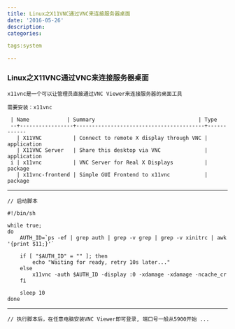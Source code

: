 ```yaml
---
title: Linux之X11VNC通过VNC来连接服务器桌面
date: '2016-05-26'
description:
categories:

tags:system

---
```


>

### Linux之X11VNC通过VNC来连接服务器桌面

>

	x11vnc是一个可以让管理员直接通过VNC Viewer来连接服务器的桌面工具

	需要安装：x11vnc

	 | Name            | Summary                                 | Type
	 --+-----------------+-----------------------------------------+------------
	   | X11VNC          | Connect to remote X display through VNC | application
	   | X11VNC Server   | Share this desktop via VNC              | application
	 i | x11vnc          | VNC Server for Real X Displays          | package
	   | x11vnc-frontend | Simple GUI Frontend to x11vnc           | package


>

---

>

	// 启动脚本

	#!/bin/sh

	while true;
	do
		AUTH_ID=`ps -ef | grep auth | grep -v grep | grep -v xinitrc | awk '{print $11;}'`

		if [ "$AUTH_ID" = "" ]; then
			echo "Waiting for ready, retry 10s later..."
		else
			x11vnc -auth $AUTH_ID -display :0 -xdamage -xdamage -ncache_cr
		fi

		sleep 10
	done

>

---

>

	// 执行脚本后，在任意电脑安装VNC Viewer即可登录, 端口号一般从5900开始 ...

>

